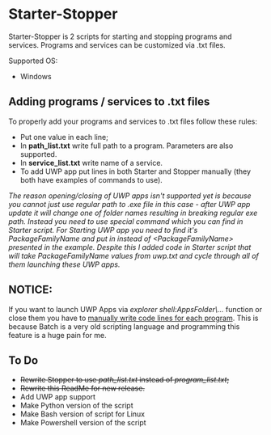 # Starter-Stopper
 
Starter-Stopper is 2 scripts for starting and stopping programs and services. Programs and services can be customized via .txt files.

Supported OS:
- Windows

## Adding programs / services to .txt files

To properly add your programs and services to .txt files follow these rules:
- Put one value in each line;
- In **path\_list.txt** write full path to a program. Parameters are also supported.
- In **service\_list.txt** write name of a service.
- To add UWP app put lines in both Starter and Stopper manually (they both have examples of commands to use).

*The reason opening/closing of UWP apps isn't supported yet is because you cannot just use regular path to .exe file in this case - after UWP app update it will change one of folder names resulting in breaking regular exe path. Instead you need to use special command which you can find in Starter script. For Starting UWP app you need to find it's PackageFamilyName and put in instead of \<PackageFamilyName\> presented in the example.
Despite this I added code in Starter script that will take PackageFamilyName values from uwp.txt and cycle through all of them launching these UWP apps.*

## NOTICE:
 
If you want to launch UWP Apps via *explorer shell:AppsFolder\\...* function or close them you have to <u>manually write code lines for each program</u>. This is because Batch is a very old scripting language and programming this feature is a huge pain for me.

## To Do

- ~~Rewrite Stopper to use *path\_list.txt* instead of *program\_list.txt*;~~
- ~~Rewrite this ReadMe for new release.~~
- Add UWP app support
- Make Python version of the script
- Make Bash version of script for Linux
- Make Powershell version of the script